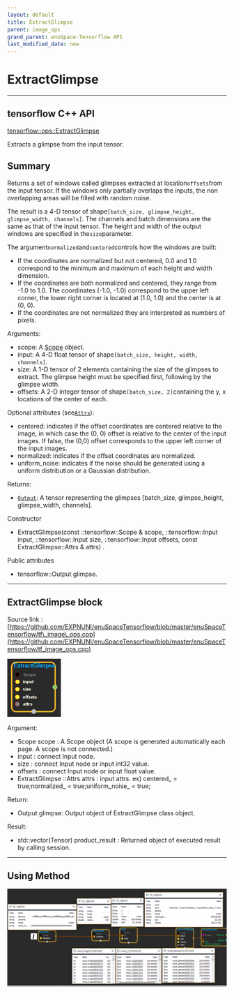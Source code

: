 ```yaml
--- 
layout: default 
title: ExtractGlimpse 
parent: image_ops 
grand_parent: enuSpace-Tensorflow API 
last_modified_date: now 
--- 
```


# ExtractGlimpse

---

## tensorflow C++ API

[tensorflow::ops::ExtractGlimpse](https://www.tensorflow.org/api_docs/cc/class/tensorflow/ops/extract-glimpse)

Extracts a glimpse from the input tensor.

## Summary

Returns a set of windows called glimpses extracted at location`offsets`from the input tensor. If the windows only partially overlaps the inputs, the non overlapping areas will be filled with random noise.

The result is a 4-D tensor of shape`[batch_size, glimpse_height, glimpse_width, channels]`. The channels and batch dimensions are the same as that of the input tensor. The height and width of the output windows are specified in the`size`parameter.

The argument`normalized`and`centered`controls how the windows are built:

* If the coordinates are normalized but not centered, 0.0 and 1.0 correspond to the minimum and maximum of each height and width dimension.
* If the coordinates are both normalized and centered, they range from -1.0 to 1.0. The coordinates \(-1.0, -1.0\) correspond to the upper left corner, the lower right corner is located at \(1.0, 1.0\) and the center is at \(0, 0\).
* If the coordinates are not normalized they are interpreted as numbers of pixels.

Arguments:

* scope: A [Scope](https://www.tensorflow.org/api_docs/cc/class/tensorflow/scope.html#classtensorflow_1_1_scope) object.
* input: A 4-D float tensor of shape`[batch_size, height, width, channels]`.
* size: A 1-D tensor of 2 elements containing the size of the glimpses to extract. The glimpse height must be specified first, following by the glimpse width.
* offsets: A 2-D integer tensor of shape`[batch_size, 2]`containing the y, x locations of the center of each.

Optional attributes \(see[`Attrs`](https://www.tensorflow.org/api_docs/cc/struct/tensorflow/ops/extract-glimpse/attrs.html#structtensorflow_1_1ops_1_1_extract_glimpse_1_1_attrs)\):

* centered: indicates if the offset coordinates are centered relative to the image, in which case the \(0, 0\) offset is relative to the center of the input images. If false, the \(0,0\) offset corresponds to the upper left corner of the input images.
* normalized: indicates if the offset coordinates are normalized.
* uniform\_noise: indicates if the noise should be generated using a uniform distribution or a Gaussian distribution.

Returns:

* [`Output`](https://www.tensorflow.org/api_docs/cc/class/tensorflow/output.html#classtensorflow_1_1_output): A tensor representing the glimpses \[batch\_size, glimpse\_height, glimpse\_width, channels\].

Constructor

* ExtractGlimpse\(const ::tensorflow::Scope & scope, ::tensorflow::Input input, ::tensorflow::Input size, ::tensorflow::Input offsets, const ExtractGlimpse::Attrs & attrs\) .

Public attributes

* tensorflow::Output glimpse.

---

## ExtractGlimpse block

Source link : [https://github.com/EXPNUNI/enuSpaceTensorflow/blob/master/enuSpaceTensorflow/tf\_image\_ops.cpp](https://github.com/EXPNUNI/enuSpaceTensorflow/blob/master/enuSpaceTensorflow/tf_image_ops.cpp)

![](../assets/image_ExtractGlimpse_Symbol.png)

Argument:

* Scope scope : A Scope object \(A scope is generated automatically each page. A scope is not connected.\)
* input : connect  Input node.
* size : connect Input node or input int32 value.
* offsets : connect Input node or input float value. 
* ExtractGlimpse ::Attrs  attrs : input attrs. ex\) centered\_ = true;normalized\_ = true;uniform\_noise\_ = true;

Return:

* Output glimpse: Output object of ExtractGlimpse class object.

Result:

* std::vector\(Tensor\) product\_result : Returned object of executed result by calling session.

---

## Using Method

![](../assets/image_ExtractGlimpse_Method.png)

